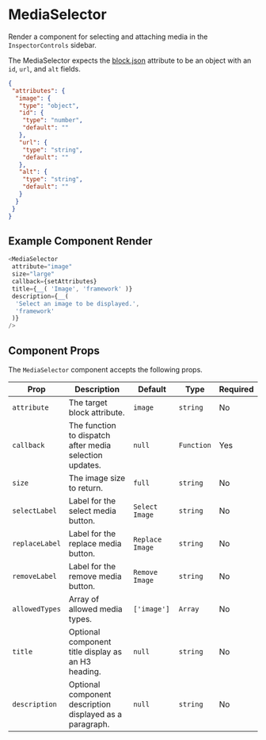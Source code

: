 # MediaSelector

Render a component for selecting and attaching media in the `InspectorControls` sidebar.

The MediaSelector expects the [block.json](https://developer.wordpress.org/block-editor/getting-started/fundamentals/block-json/) attribute to be an object with an `id`, `url`, and `alt` fields.

```json
{
 "attributes": {
  "image": {
   "type": "object",
   "id": {
    "type": "number",
    "default": ""
   },
   "url": {
    "type": "string",
    "default": ""
   },
   "alt": {
    "type": "string",
    "default": ""
   }
  }
 }
}
```

## Example Component Render

```javascript
<MediaSelector
 attribute="image"
 size="large"
 callback={setAttributes}
 title={__( 'Image', 'framework' )}
 description={__(
  'Select an image to be displayed.',
  'framework'
 )}
/>
```

## Component Props

The `MediaSelector` component accepts the following props.

| Prop            | Description                                               | Default          | Type        | Required  |
|---------------- |---------------------------------------------------------- |----------------- |------------ |---------- |
| `attribute`     | The target block attribute.                               | `image`          | `string`    | No        |
| `callback`      | The function to dispatch after media selection updates.   | `null`           | `Function`  | Yes       |
| `size`          | The image size to return.                                 | `full`           | `string`    | No        |
| `selectLabel`   | Label for the select media button.                        | `Select Image`   | `string`    | No        |
| `replaceLabel`  | Label for the replace media button.                       | `Replace Image`  | `string`    | No        |
| `removeLabel`   | Label for the remove media button.                        | `Remove Image`   | `string`    | No        |
| `allowedTypes`  | Array of allowed media types.                             | `['image']`      | `Array`     | No        |
| `title`         | Optional component title display as an H3 heading.        | `null`           | `string`    | No        |
| `description`   | Optional component description displayed as a paragraph.  | `null`           | `string`    | No        |
